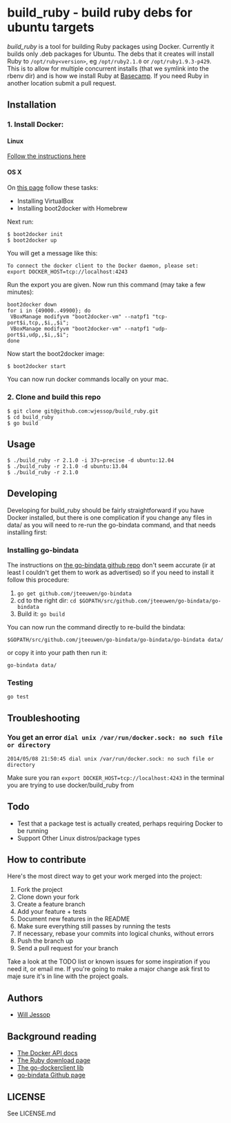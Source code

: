 # build_ruby - build ruby debs for ubuntu targets

*build_ruby* is a tool for building Ruby packages using Docker. Currently it builds only .deb packages for Ubuntu. The debs that it creates will install Ruby to ````/opt/ruby<version>````, eg ````/opt/ruby2.1.0```` or ````/opt/ruby1.9.3-p429````. This is to allow for multiple concurrent installs (that we symlink into the rbenv dir) and is how we install Ruby at [Basecamp](https://basecamp.com/). If you need Ruby in another location submit a pull request.

## Installation

### 1. Install Docker:

#### Linux

[Follow the instructions here](http://docs.docker.io/installation/)

#### OS X

On [this page](http://docs.docker.io/installation/mac/) follow these tasks:

 * Installing VirtualBox
 * Installing boot2docker with Homebrew

Next run:

    $ boot2docker init
    $ boot2docker up

You will get a message like this:

    To connect the docker client to the Docker daemon, please set:
    export DOCKER_HOST=tcp://localhost:4243

Run the export you are given. Now run this command (may take a few minutes):

    boot2docker down
    for i in {49000..49900}; do
     VBoxManage modifyvm "boot2docker-vm" --natpf1 "tcp-port$i,tcp,,$i,,$i";
     VBoxManage modifyvm "boot2docker-vm" --natpf1 "udp-port$i,udp,,$i,,$i";
    done

Now start the boot2docker image:

    $ boot2docker start

You can now run docker commands locally on your mac.

### 2. Clone and build this repo

    $ git clone git@github.com:wjessop/build_ruby.git
    $ cd build_ruby
    $ go build

## Usage

    $ ./build_ruby -r 2.1.0 -i 37s~precise -d ubuntu:12.04
    $ ./build_ruby -r 2.1.0 -d ubuntu:13.04
    $ ./build_ruby -r 2.1.0

## Developing

Developing for build_ruby should be fairly straightforward if you have Docker installed, but there is one complication if you change any files in data/ as you will need to re-run the go-bindata command, and that needs installing first:

### Installing go-bindata

The instructions on [the go-bindata github repo](https://github.com/jteeuwen/go-bindata) don't seem accurate (ir at least I couldn't get them to work as advertised) so if you need to install it follow this procedure:

1. ````go get github.com/jteeuwen/go-bindata````
2. cd to the right dir: ````cd $GOPATH/src/github.com/jteeuwen/go-bindata/go-bindata````
3. Build it: ````go build````

You can now run the command directly to re-build the bindata:

    $GOPATH/src/github.com/jteeuwen/go-bindata/go-bindata/go-bindata data/

or copy it into your path then run it:

    go-bindata data/

### Testing

    go test

## Troubleshooting

### You get an error ````dial unix /var/run/docker.sock: no such file or directory````

    2014/05/08 21:50:45 dial unix /var/run/docker.sock: no such file or directory

Make sure you ran ````export DOCKER_HOST=tcp://localhost:4243```` in the terminal you are trying to use docker/build_ruby from

## Todo

* Test that a package test is actually created, perhaps requiring Docker to be running
* Support Other Linux distros/package types

## How to contribute

Here's the most direct way to get your work merged into the project:

1. Fork the project
2. Clone down your fork
3. Create a feature branch
4. Add your feature + tests
5. Document new features in the README
6. Make sure everything still passes by running the tests
7. If necessary, rebase your commits into logical chunks, without errors
8. Push the branch up
9. Send a pull request for your branch

Take a look at the TODO list or known issues for some inspiration if you need it, or email me. If you're going to make a major change ask first to maje sure it's in line with the project goals.

## Authors

* [Will Jessop](mailto:will@willj.net)

## Background reading

* [The Docker API docs](http://docs.docker.io/reference/api/docker_remote_api_v1.10/)
* [The Ruby download page](http://docs.docker.io/reference/api/docker_remote_api_v1.10/)
* [The go-dockerclient lib](https://github.com/fsouza/go-dockerclient)
* [go-bindata Github page](github.com/jteeuwen/go-bindata)

## LICENSE

See LICENSE.md
